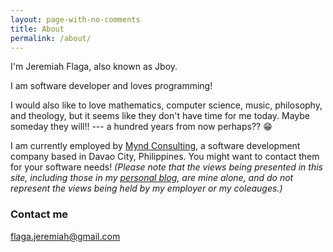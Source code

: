 ```yaml
---
layout: page-with-no-comments
title: About
permalink: /about/
---
```


<!--
<div class="float-right">
    <img src="/images/jboy-with-starfish(200x200).jpg" />
</div>

<div class="sidebar">
    <img src="/images/Jboy2017-Real-2(200x200).jpg" width="70px" />
</div>
-->

I'm Jeremiah Flaga, also known as Jboy.

I am software developer and loves programming!

I would also like to love mathematics, computer science, music, philosophy, and theology, but it seems like they don't have time for me today. Maybe someday they will!! --- a hundred years from now perhaps?? :grin:

<!--
I have created an online [resum&eacute;](/resume/), in case you are interested in hiring me. :smile:
-->


I am currently employed by [Mynd Consulting](http://www.myndconsulting.com/), a software development company based in Davao City, Philippines. You might want to contact them for your software needs! _(Please note that the views being presented in this site, including those in my [personal blog](/blog/), are mine alone, and do not represent the views being held by my employer or my coleauges.)_


### Contact me

[flaga.jeremiah@gmail.com](mailto:flaga.jeremiah@gmail.com)

<!--
King Solomon said that the whole duty of man is to serve God and keep his commandments. We failed on that. But the good news is that someone else did them for us.
-->

<!--
I would someday like to be involved in software projects whose team members likes to practice TDD and who agrees with Uncle Bob Martin on his [_expectations on programmers_](/2017/05/13/expecting-professionalism-by-uncle-bob-martin/).

<small>_I also love music and is able to play simple piano (I'm not an expert on the piano :smile: )_</small>
-->

<!--
 If you have a greenfield software project and needs a team member who thinks (_or wants to think_) like that, please [contact me](mailto:flaga.jeremiah@gmail.com).

### More Information

For more information about why I started this blog, please read [my first post on this blog](/2017/03/12/moving-my-blog-to-github-again/).

My GitHub account: [github.com/jeremiahflaga](https://github.com/jeremiahflaga)

Old GitHub accounts: [github.com/jboyflaga](https://github.com/jboyflaga), [github.com/jboyflaga2](https://github.com/jboyflaga2)

-->
